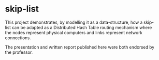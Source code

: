 # skip-list

This project demonstrates, by modelling it as a data-structure, how a skip-list can be adapted as a Distributed Hash Table routing mechanism where the nodes represent physical computers and links represent network connections.

The presentation and written report published here were both endorsed by the professor.
